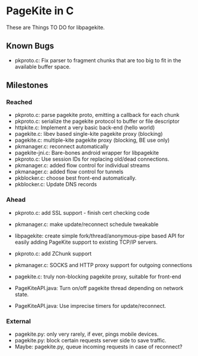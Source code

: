 # PageKite in C #

These are Things TO DO for libpagekite.


## Known Bugs ##

   * pkproto.c: Fix parser to fragment chunks that are too big to fit in the
                available buffer space.



## Milestones ##

### Reached ###

   * pkproto.c: parse pagekite proto, emitting a callback for each chunk
   * pkproto.c: serialize the pagekite protocol to buffer or file descriptor
   * httpkite.c: Implement a very basic back-end (hello world)
   * pagekite.c: libev based single-kite pagekite proxy (blocking)
   * pagekite.c: multiple-kite pagekite proxy (blocking, BE use only)
   * pkmanager.c: reconnect automatically
   * pagekite-jni.c: Bare-bones android wrapper for libpagekite
   * pkproto.c: Use session IDs for replacing old/dead connections.
   * pkmanager.c: added flow control for individual streams
   * pkmanager.c: added flow control for tunnels
   * pkblocker.c: choose best front-end automatically.
   * pkblocker.c: Update DNS records

### Ahead ###

   * pkproto.c: add SSL support - finish cert checking code
   * pkmanager.c: make update/reconnect schedule tweakable
   * libpagekite: create simple fork/thread/anonymous-pipe based API for
                  easily adding PageKite support to existing TCP/IP servers.

   * pkproto.c: add ZChunk support
   * pkmanager.c: SOCKS and HTTP proxy support for outgoing connections
   * pagekite.c: truly non-blocking pagekite proxy, suitable for front-end
   * PageKiteAPI.java: Turn on/off pagekite thread depending on network state.
   * PageKiteAPI.java: Use imprecise timers for update/reconnect.

### External ###

   * pagekite.py: only very rarely, if ever, pings mobile devices.
   * pagekite.py: block certain requests server side to save traffic.
   * Maybe: pagekite.py, queue incoming requests in case of reconnect?

